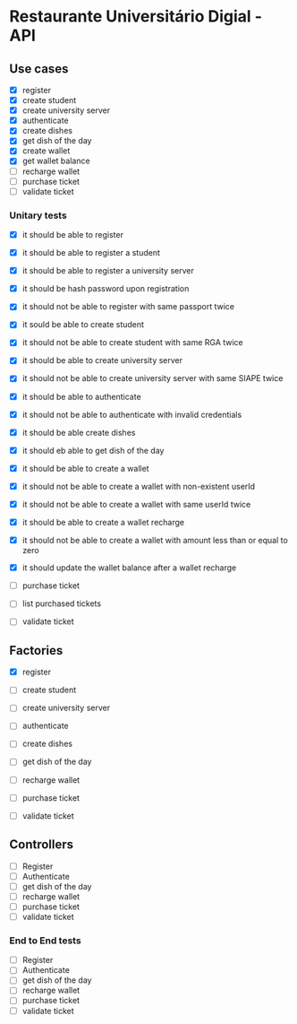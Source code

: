 # Restaurante Universitário Digial - API

## Use cases

- [x] register
- [x] create student
- [x] create university server
- [x] authenticate
- [x] create dishes
- [x] get dish of the day
- [x] create wallet
- [x] get wallet balance
- [ ] recharge wallet
- [ ] purchase ticket
- [ ] validate ticket

### Unitary tests

- [x] it should be able to register
- [x] it should be able to register a student
- [x] it should be able to register a university server
- [x] it should be hash password upon registration
- [x] it should not be able to register with same passport twice
- [x] it sould be able to create student
- [x] it should not be able to create student with same RGA twice
- [x] it should be able to create university server
- [x] it should not be able to create university server with same SIAPE twice
- [x] it should be able to authenticate
- [x] it should not be able to authenticate with invalid credentials
- [x] it should be able create dishes
- [x] it should eb able to get dish of the day
- [x] it should be able to create a wallet
- [x] it should not be able to create a wallet with non-existent userId
- [x] it should not be able to create a wallet with same userId twice
- [x] it should be able to create a wallet recharge
- [x] it should not be able to create a wallet with amount less than or equal to zero
- [x] it should update the wallet balance after a wallet recharge
- [ ] purchase ticket
- [ ] list purchased tickets
- [ ] validate ticket


## Factories

- [x] register
- [ ] create student
- [ ] create university server
- [ ] authenticate
- [ ] create dishes
- [ ] get dish of the day
- [ ] recharge wallet
- [ ] purchase ticket
- [ ] validate ticket


## Controllers

- [ ] Register
- [ ] Authenticate
- [ ] get dish of the day
- [ ] recharge wallet
- [ ] purchase ticket
- [ ] validate ticket

### End to End tests

- [ ] Register
- [ ] Authenticate
- [ ] get dish of the day
- [ ] recharge wallet
- [ ] purchase ticket
- [ ] validate ticket
